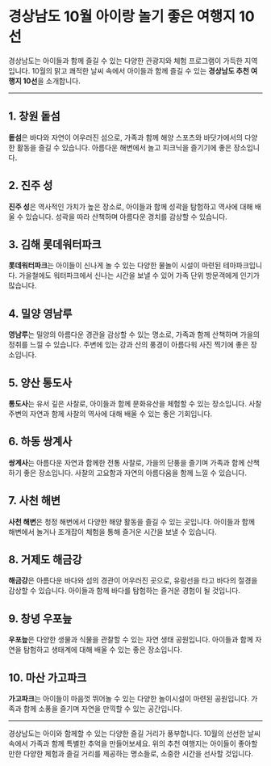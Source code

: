 
# 경상남도 10월 아이랑 놀기 좋은 여행지 10선

경상남도는 아이들과 함께 즐길 수 있는 다양한 관광지와 체험 프로그램이 가득한 지역입니다. 10월의 맑고 쾌적한 날씨 속에서 아이들과 함께 즐길 수 있는 **경상남도 추천 여행지 10선**을 소개합니다.

---

## 1. 창원 돝섬
**돝섬**은 바다와 자연이 어우러진 섬으로, 가족과 함께 해양 스포츠와 바닷가에서의 다양한 활동을 즐길 수 있습니다. 아름다운 해변에서 놀고 피크닉을 즐기기에 좋은 장소입니다.

## 2. 진주 성
**진주 성**은 역사적인 가치가 높은 장소로, 아이들과 함께 성곽을 탐험하고 역사에 대해 배울 수 있습니다. 성곽을 따라 산책하며 아름다운 경치를 감상할 수 있습니다.

## 3. 김해 롯데워터파크
**롯데워터파크**는 아이들이 신나게 놀 수 있는 다양한 물놀이 시설이 마련된 테마파크입니다. 가을철에도 워터파크에서 신나는 시간을 보낼 수 있어 가족 단위 방문객에게 인기가 많습니다.

## 4. 밀양 영남루
**영남루**는 밀양의 아름다운 경관을 감상할 수 있는 명소로, 가족과 함께 산책하며 가을의 정취를 느낄 수 있습니다. 주변에 있는 강과 산의 풍경이 아름다워 사진 찍기에 좋은 장소입니다.

## 5. 양산 통도사
**통도사**는 유서 깊은 사찰로, 아이들과 함께 문화유산을 체험할 수 있는 장소입니다. 사찰 주변의 자연과 함께 사찰의 역사에 대해 배울 수 있는 좋은 기회입니다.

## 6. 하동 쌍계사
**쌍계사**는 아름다운 자연과 함께한 전통 사찰로, 가을의 단풍을 즐기며 가족과 함께 산책하기 좋은 장소입니다. 사찰의 고요함과 자연의 아름다움을 함께 느낄 수 있습니다.

## 7. 사천 해변
**사천 해변**은 청정 해변에서 다양한 해양 활동을 즐길 수 있는 곳입니다. 아이들과 함께 해변에서 놀거나 조개잡이 체험을 통해 즐거운 시간을 보낼 수 있습니다.

## 8. 거제도 해금강
**해금강**은 아름다운 바다와 섬의 경관이 어우러진 곳으로, 유람선을 타고 바다의 절경을 감상할 수 있습니다. 아이들과 함께 바다를 탐험하는 즐거운 경험이 될 것입니다.

## 9. 창녕 우포늪
**우포늪**은 다양한 생물과 식물을 관찰할 수 있는 자연 생태 공원입니다. 아이들과 함께 자연을 탐험하고 생태계에 대해 배울 수 있는 좋은 장소입니다.

## 10. 마산 가고파크
**가고파크**는 아이들이 마음껏 뛰어놀 수 있는 다양한 놀이시설이 마련된 공원입니다. 가족과 함께 소풍을 즐기며 자연을 만끽할 수 있는 공간입니다.

---

경상남도는 아이와 함께할 수 있는 다양한 즐길 거리가 풍부합니다. 10월의 선선한 날씨 속에서 가족과 함께 특별한 추억을 만들어보세요. 위의 추천 여행지는 아이들이 좋아할 만한 다양한 체험과 즐길 거리를 제공하는 명소들로, 소중한 시간을 선사할 것입니다.
